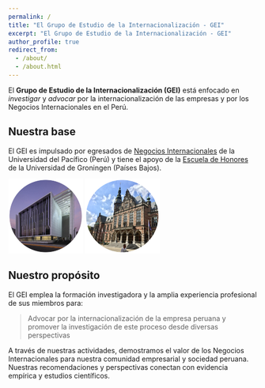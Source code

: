 ```yaml
---
permalink: /
title: "El Grupo de Estudio de la Internacionalización - GEI"
excerpt: "El Grupo de Estudio de la Internacionalización - GEI"
author_profile: true
redirect_from: 
  - /about/
  - /about.html
---
```


El **Grupo de Estudio de la Internacionalización (GEI)** está enfocado en *investigar* y *advocar* por la internacionalización de las empresas y por los Negocios Internacionales en el Perú.  


## Nuestra base

El GEI es impulsado por egresados de [Negocios Internacionales](https://admision.up.edu.pe/carreras/negocios-internacionales/) de la Universidad del Pacífico (Perú) y tiene el apoyo de la [Escuela de Honores](https://www.rug.nl/education/honours-college/?lang=en) de la Universidad de Groningen (Países Bajos).



<p float="center">
  <img alt="Negocios Internacionales UP" src="/images/up.png" width="30%" /> 
  <img alt="Honours College, University of Groningen" src="/images/rug.png" width="30%" /> 
</p>




<!--
por egresados de [Negocios Internacionales](https://admision.up.edu.pe/carreras/negocios-internacionales/) de la Universidad del Pacífico y es un esfuerzo apoyado por la Escuela de Honores ([Honours College](https://www.rug.nl/education/honours-college/?lang=en)) de la Universidad de Groningen, Países Bajos.


ISG - GEI emplea la formación investigadora y diversa experiencia profesional de sus miembros para demostrar el valor de los Negocios Internacionales para las empresa peruanas y nuestra sociedad.  En esta actividad, nuestras recomendaciones y perspectivas ofrecidas a la comunidad empresarial y sociedad están basadas en evidencia y estudios científicos. 

-->

## Nuestro propósito

El GEI emplea la formación investigadora y la amplia experiencia profesional de sus miembros para:

> Advocar por la internacionalización de la empresa peruana y promover la investigación de este proceso desde diversas perspectivas

A través de nuestras actividades, demostramos el valor de los Negocios Internacionales para nuestra comunidad empresarial y sociedad peruana. Nuestras recomendaciones y perspectivas conectan con evidencia empírica y estudios científicos.

<!--
###  CALL FOR INSIGHTS 2023

En la primera mitad de junio 2023 realizaremos en la Universidad del Pacífico la 1ra conferencia por la creación de ISG - GEI. Nuestro [CALL FOR INSIGHTS](https://isg-gei.github.io/files/Call-for-Insights-NNII-UP-2023.pdf) busca presentar a la comunidad empresarial y sociedad el significado (y reto) de realizar Negocios Internacionales: *contribuir a generar valor en más de un lugar—más allá de las fronteras de nuestro país.*

Si desea participar en la conferencia, por favor revise nuestro [boletín informativo (click aquí)](https://isg-gei.github.io/call2023/), las instrucciones en el [CALL FOR INSIGHTS (click aquí)](https://isg-gei.github.io/files/Call-for-Insights-NNII-UP-2023.pdf) y envíe su propuesta antes del 20 de mayo del 2023 al correo indicado en la convocatoria.
-->

